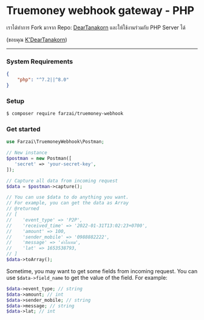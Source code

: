 # Truemoney webhook gateway - PHP


เราได้ทำการ Fork มาจาก Repo: [DearTanakorn](https://github.com/DearTanakorn/truemoney-webhook-gateway) 
และให้ใช้งานร่วมกับ PHP Server ได้

(ขอบคุณ [K'DearTanakorn](https://github.com/DearTanakorn))

---

### System Requirements
```json
{
    "php": "^7.2||^8.0"
}
```

### Setup
```bash
$ composer require farzai/truemoney-webhook
```

### Get started
```php
use Farzai\TruemoneyWebhook\Postman;

// New instance
$postman = new Postman([
   'secret' => 'your-secret-key',
]);

// Capture all data from incoming request
$data = $postman->capture();

// You can use $data to do anything you want.
// For example, you can get the data as Array
// @returned
// [
//    'event_type' => 'P2P',
//    'received_time' => '2022-01-31T13:02:23+0700',
//    'amount' => 100,
//    'sender_mobile' => '0988882222',
//    'message' => 'ค่าไอเทม',
//    'lat' => 1653538793,
// ]
$data->toArray();
```


Sometime, you may want to get some fields from incoming request.
You can use `$data->field_name` to get the value of the field.
For example:
```php
$data->event_type; // string
$data->amount; // int
$data->sender_mobile; // string
$data->message; // string
$data->lat; // int
```

